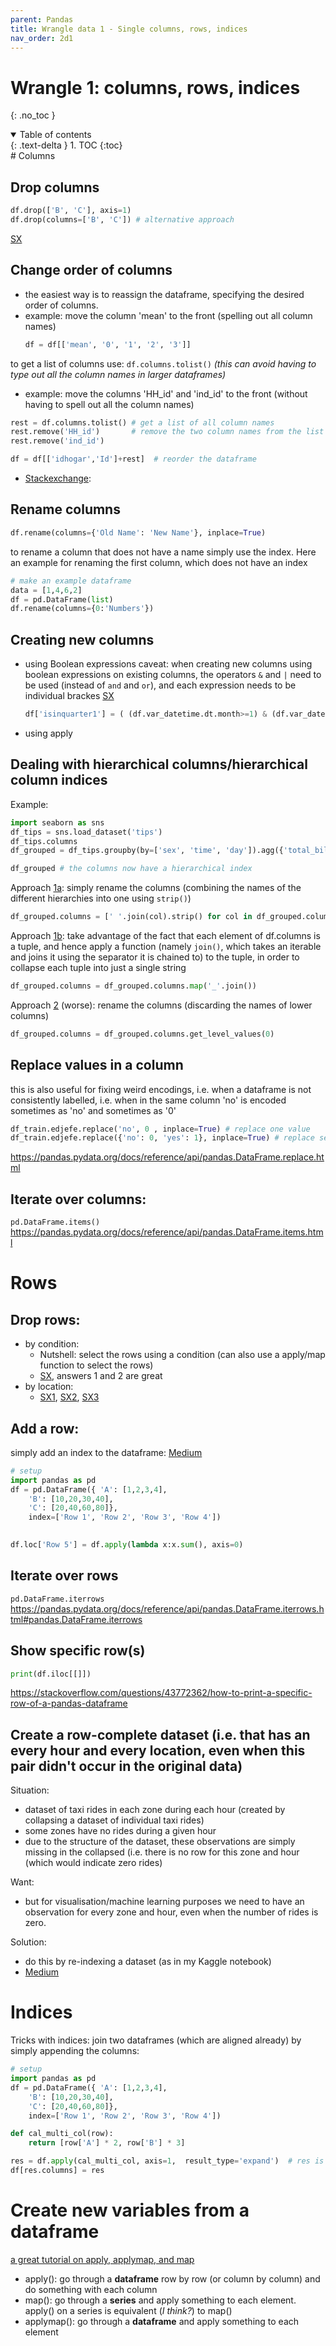 ```yaml
---
parent: Pandas 
title: Wrangle data 1 - Single columns, rows, indices 
nav_order: 2d1 
---
```


# Wrangle 1: columns, rows, indices
{: .no_toc } 
<details open markdown="block"> 
  <summary> 
    Table of contents 
  </summary> 
  {: .text-delta } 
1. TOC 
{:toc} 
</details> 
# Columns

## Drop columns
``` python 
df.drop(['B', 'C'], axis=1) 
df.drop(columns=['B', 'C']) # alternative approach
```
[SX](https://stackoverflow.com/questions/13411544/delete-a-column-from-a-pandas-dataframe?rq=1)

## Change order of columns 
- the easiest way is to reassign the dataframe, specifying the desired order of columns. 
- example: move the column 'mean' to the front (spelling out all column names)
	```python
	df = df[['mean', '0', '1', '2', '3']]
	```

to get a list of columns use: ``df.columns.tolist()`` *(this can avoid having to type out all the column names in larger dataframes)*
- example: move the columns 'HH_id' and 'ind_id' to the front (without having to spell out all the column names)

```python
rest = df.columns.tolist() # get a list of all column names
rest.remove('HH_id')       # remove the two column names from the list
rest.remove('ind_id')

df = df[['idhogar','Id']+rest]	# reorder the dataframe
```
- [Stackexchange](https://stackoverflow.com/questions/13148429/how-to-change-the-order-of-dataframe-columns):

## Rename columns
```python
df.rename(columns={'Old Name': 'New Name'}, inplace=True)
```
to rename a column that does not have a name simply use the index. Here an example for renaming the first column, which does not have an index
```python
# make an example dataframe
data = [1,4,6,2]
df = pd.DataFrame(list)
df.rename(columns={0:'Numbers'})
```

## Creating new columns
- using Boolean expressions
	caveat: when creating new columns using boolean expressions on existing columns, the operators `&` and `|` need to be used (instead of `and` and `or`), and each expression needs to be individual brackes [SX](https://stackoverflow.com/questions/36921951/truth-value-of-a-series-is-ambiguous-use-a-empty-a-bool-a-item-a-any-o)
	
	```python
	df['isinquarter1'] = ( (df.var_datetime.dt.month>=1) & (df.var_datetime.dt.month<=3) ).astype('int')
	```

- using apply

## Dealing with hierarchical columns/hierarchical column indices
Example:
```python
import seaborn as sns
df_tips = sns.load_dataset('tips')
df_tips.columns
df_grouped = df_tips.groupby(by=['sex', 'time', 'day']).agg({'total_bill':['mean','sum'],'tip':['mean','sum']})

df_grouped # the columns now have a hierarchical index
```
Approach [1a](https://stackoverflow.com/questions/14507794/pandas-how-to-flatten-a-hierarchical-index-in-columns): simply rename the columns (combining the names of the different hierarchies into one using `strip()`)
```python
df_grouped.columns = [' '.join(col).strip() for col in df_grouped.columns.values]
```
Approach [1b](https://cmdlinetips.com/2020/05/fun-with-pandas-groupby-aggregate-multi-index-and-unstack/): take advantage of the fact that each element of df.columns is a tuple, and hence apply a function (namely `join()`, which takes an iterable and joins it using the separator it is chained to) to the tuple, in order to collapse each tuple into just a single string
```python
df_grouped.columns = df_grouped.columns.map('_'.join())
```
Approach [2](https://stackoverflow.com/questions/14507794/pandas-how-to-flatten-a-hierarchical-index-in-columns) (worse): rename the columns (discarding the names of lower columns)
```python
df_grouped.columns = df_grouped.columns.get_level_values(0)
```

## Replace values in a column
this is also useful for fixing weird encodings, i.e. when a dataframe is not consistently labelled, i.e. when in the same column 'no' is encoded sometimes as 'no' and sometimes as '0'
```python
df_train.edjefe.replace('no', 0 , inplace=True) # replace one value
df_train.edjefe.replace({'no': 0, 'yes': 1}, inplace=True) # replace several values using a dictionary
```
https://pandas.pydata.org/docs/reference/api/pandas.DataFrame.replace.html

## Iterate over columns:
``pd.DataFrame.items()``
https://pandas.pydata.org/docs/reference/api/pandas.DataFrame.items.html

# Rows
## Drop rows:
- by condition:
	- Nutshell: select the rows using a condition (can also use a apply/map function to select the rows)
	- [SX](https://stackoverflow.com/questions/13851535/how-to-delete-rows-from-a-pandas-dataframe-based-on-a-conditional-expression), answers 1 and 2 are great
- by location:
	- [SX1](https://stackoverflow.com/questions/15703283/pandas-drop-a-range-of-rows-from-df), [SX2](https://stackoverflow.com/questions/14661701/how-to-drop-a-list-of-rows-from-pandas-dataframe), [SX3](https://stackoverflow.com/questions/50974845/dropping-rows-in-pandas-with-index)

## Add a row:
simply add an index to the dataframe: [Medium](https://towardsdatascience.com/introduction-to-pandas-apply-applymap-and-map-5d3e044e93ff)
```python
# setup
import pandas as pd
df = pd.DataFrame({ 'A': [1,2,3,4],
	'B': [10,20,30,40],  
    'C': [20,40,60,80]},   
	index=['Row 1', 'Row 2', 'Row 3', 'Row 4'])
	

df.loc['Row 5'] = df.apply(lambda x:x.sum(), axis=0)
```

## Iterate over rows
``pd.DataFrame.iterrows``
https://pandas.pydata.org/docs/reference/api/pandas.DataFrame.iterrows.html#pandas.DataFrame.iterrows

## Show specific row(s)
```python
print(df.iloc[[]])
```
https://stackoverflow.com/questions/43772362/how-to-print-a-specific-row-of-a-pandas-dataframe

## Create a row-complete dataset (i.e. that has an every hour and every location, even when this pair didn't occur in the original data)  
Situation:
- dataset of taxi rides in each zone during each hour (created by collapsing a dataset of individual taxi rides)
- some zones have no rides during a given hour
- due to the structure of the dataset, these observations are simply missing in the collapsed (i.e. there is no row for this zone and hour (which would indicate zero rides)

Want:
- but for visualisation/machine learning purposes we need to have an observation for every zone and hour, even when the number of rides is zero.

Solution:
- do this by re-indexing a dataset (as in my Kaggle notebook)
- [Medium](https://medium.com/when-i-work-data/using-pandas-multiindex-from-product-to-fill-in-missing-data-43c3cfe9cf39)


# Indices
Tricks with indices:
join two dataframes (which are aligned already) by simply appending the columns:
```python
# setup
import pandas as pd
df = pd.DataFrame({ 'A': [1,2,3,4],
	'B': [10,20,30,40],  
    'C': [20,40,60,80]},   
	index=['Row 1', 'Row 2', 'Row 3', 'Row 4'])

def cal_multi_col(row):  
	return [row['A'] * 2, row['B'] * 3]

res = df.apply(cal_multi_col, axis=1,  result_type='expand')  # res is a dataframe with two columns
df[res.columns] = res
```


# Create new variables from a dataframe
[a great tutorial on apply, applymap, and map](https://towardsdatascience.com/introduction-to-pandas-apply-applymap-and-map-5d3e044e93ff)
- apply(): go through a **dataframe** row by row (or column by column) and do something with each column
- map(): go through a **series** and apply something to each element. apply() on a series is equivalent (*I think?*) to map()
- applymap(): go through a **dataframe** and apply something to each element